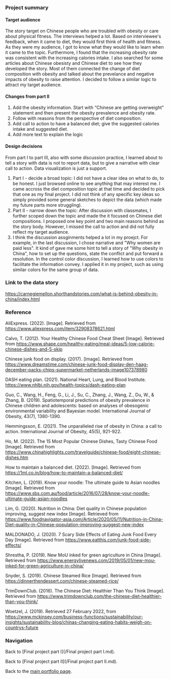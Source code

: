 ### Project summary
#### Target audience
The story target on Chinese people who are troubled with obesity or care about physical fitness. The interviews helped a lot. Based on interviewee's feedback, when it came to diet, they would first think of health and fitness. As they were my audience, I got to know what they would like to learn when it came to the topic. Furthermore, I found that the increasing obesity rate was consistent with the increasing calories intake. I also searched for some articles about Chinese obesisty and Chinese diet to see how they developed the story. Most of them connected the change of diet composition with obesity and talked about the prevelance and negative impacts of obesity to raise attention. I decided to follow a similar logic to attract my target audience.

#### Changes from part II
1. Add the obesity information. Start with “Chinese are getting overweight” statement and then present the obesity prevalence and obesity rate.
2. Follow with reasons from the perspective of diet composition.
3. Add call to action to have a balanced diet; give the suggested calories intake and suggested diet.
4. Add more text to explain the logic

#### Design decisions
From part I to part III, also with some discussion practice, I learned about to tell a story with data is not to report data, but to give a narrative with clear call to action. Data visualization is just a support.
1. Part I - decide a broad topic: I did not have a clear idea on what to do, to be honest. I just browsed online to see anything that may interest me. I came accross the diet composition topic at that time and decided to pick that one as my final project. I did not think of any specific key ideas so simply provided some general sketches to depict the data (which made my future parts more struggling).
2. Part II - narrow down the topic: After discussion with classmates, I further scoped down the topic and made the it focused on Chinese diet compositions. I proposed one key point and two main reasons behind as the story body. However, I missed the call to action and did not fully reflect my target audience.
3. I think the discussion assginments helped a lot in my proejct. For example, in the last discussion, I chose narrative and "Why women are paid less". It kind of gave me some hint to tell a story of "Why obesity in China", how to set up the questions, state the conflict and put forward a resolution. In the control color discussion, I learned how to use colors to facilitate the information convey. I applied it in my project, such as using similar colors for the same group of data.


### Link to the data story
https://carnegiemellon.shorthandstories.com/what-is-behind-obesity-in-china/index.html

### Reference
AliExpress. (2022). [Image]. Retrieved from https://www.aliexpress.com/item/32908378621.html

Calvo, T. (2012). Your Healthy Chinese Food Cheat Sheet [Image]. Retrieved from https://www.shape.com/healthy-eating/meal-ideas/5-low-calorie-chinese-dishes-and-5-skip

Chinese junk food on display. (2017). [Image]. Retrieved from https://www.dreamstime.com/chinese-junk-food-display-den-haag-december-packs-chips-supermarket-netherlands-image107378980

DASH eating plan. (2021). National Heart, Lung, and Blood Institute. https://www.nhlbi.nih.gov/health-topics/dash-eating-plan

Guo, C., Wang, H., Feng, G., Li, J., Su, C., Zhang, J., Wang, Z., Du, W., & Zhang, B. (2019). Spatiotemporal predictions of obesity prevalence in Chinese children and adolescents: based on analyses of obesogenic environmental variability and Bayesian model. International Journal of Obesity, 43(7), 1380-1390.

Hemmingsson, E. (2021). The unparalleled rise of obesity in China: a call to action. International Journal of Obesity, 45(5), 921-922.

Ho, M. (2022). The 15 Most Popular Chinese Dishes, Tasty Chinese Food [Image]. Retrieved from https://www.chinahighlights.com/travelguide/chinese-food/eight-chinese-dishes.htm

How to maintain a balanced diet. (2022). [Image]. Retrieved from https://1ml.co.in/blog/how-to-maintain-a-balanced-diet/

Kitchen, L. (2019). Know your noodle: The ultimate guide to Asian noodles [Image]. Retrieved from https://www.sbs.com.au/food/article/2016/07/28/know-your-noodle-ultimate-guide-asian-noodles

Lim, G. (2020). Nutrition in China: Diet quality in Chinese population improving, suggest new index [Image]. Retrieved from https://www.foodnavigator-asia.com/Article/2020/05/11/Nutrition-in-China-Diet-quality-in-Chinese-population-improving-suggest-new-index

MALDONADO, J. (2020). 7 Scary Side Effects of Eating Junk Food Every Day [Image]. Retrieved from https://www.eatthis.com/junk-food-side-effects/

Shrestha, P. (2019). New MoU inked for green agriculture in China [Image]. Retrieved from https://www.energylivenews.com/2019/05/01/new-mou-inked-for-green-agriculture-in-china/

Snyder, S. (2019). Chinese Steamed Rice [Image]. Retrieved from https://dinnerthendessert.com/chinese-steamed-rice/

TrimDownClub. (2016). The Chinese Diet: Healthier Than You Think [Image]. Retrieved from https://www.trimdownclub.com/the-chinese-diet-healthier-than-you-think/

Woetzel, J. (2019). Retrieved 27 February 2022, from https://www.mckinsey.com/business-functions/sustainability/our-insights/sustainability-blog/chinas-changing-eating-habits-weigh-on-countrys-future

### Navigation

Back to [Final project part I](/Final project part I.md).

Back to [Final project part II](/Final project part II.md).

Back to the [main portfolio page](https://tracycccc.github.io/tracy-data-visualization/).
